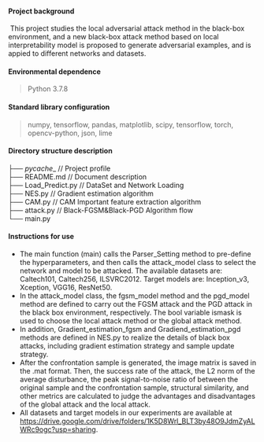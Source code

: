 #### Project background

​   This project studies the local adversarial attack method in the black-box environment, and a new black-box attack method based on local interpretability model is proposed to generate adversarial examples, and is appied to different networks and datasets.

#### Environmental dependence

> Python 3.7.8

#### Standard library configuration

> numpy, tensorflow, pandas, matplotlib, scipy, tensorflow, torch, opencv-python, json, lime

#### Directory structure description
├── _pycache__                  // Project profile           
├── README.md              // Document description           
├── Load_Predict.py          // DataSet and Network Loading           
├── NES.py						// Gradient estimation algorithm           
├── CAM.py					  // CAM Important feature extraction algorithm           
├── attack.py					 // Black-FGSM&Black-PGD Algorithm flow         
└── main.py				                 

#### Instructions for use

- The main function (main) calls the Parser_Setting method to pre-define the hyperparameters, and then calls the attack_model class to select the network and model to be attacked. The available datasets are: Caltech101, Caltech256, ILSVRC2012. Target models are: Inception_v3, Xception, VGG16, ResNet50.
- In the attack_model class, the fgsm_model method and the pgd_model method are defined to carry out the FGSM attack and the PGD attack in the black box environment, respectively. The bool variable ismask is used to choose the local attack method or the global attack method.
- In addition, Gradient_estimation_fgsm and Gradiend_estimation_pgd methods are defined in NES.py to realize the details of black box attacks, including gradient estimation strategy and sample update strategy.
- After the confrontation sample is generated, the image matrix is saved in the .mat format. Then, the success rate of the attack, the L2 norm of the average disturbance, the peak signal-to-noise ratio of between the original sample and the confrontation sample, structural similarity, and other metrics are calculated to judge the advantages and disadvantages of the global attack and the local attack.
- All datasets and target models in our experiments are available at https://drive.google.com/drive/folders/1K5D8Wrl_BLT3by48O9JdmZyALWRc9ogc?usp=sharing.
